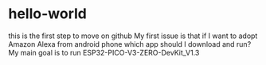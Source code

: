 # hello-world
this is the first step to move on github
My first issue is that if I want to adopt Amazon Alexa from android phone which app should I download and run?
My main goal is to run ESP32-PICO-V3-ZERO-DevKit_V1.3
